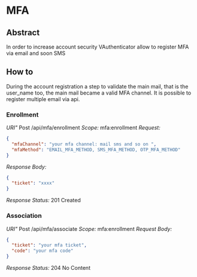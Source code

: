 # MFA


## Abstract

In order to increase account security VAuthenticator allow to register MFA via email and soon SMS

## How to

During the account registration a step to validate the main mail, that is the user_name too, the main mail became a valid MFA channel.
It is possible to register multiple email via api.

### Enrollment


*URI"* Post /api/mfa/enrollment
*Scope:* mfa:enrollment
*Request:*

```json
{
  "mfaChannel": "your mfa channel: mail sms and so on ",
  "mfaMethod": "EMAIL_MFA_METHOD, SMS_MFA_METHOD, OTP_MFA_METHOD"
}
```
*Response Body:*

```json
{
  "ticket": "xxxx"
}
```
*Response Status:* 201 Created

### Association

*URI"* Post /api/mfa/associate
*Scope:* mfa:enrollment
*Request Body:*

```json
{
  "ticket": "your mfa ticket",
  "code": "your mfa code"
}
```

*Response Status:* 204 No Content